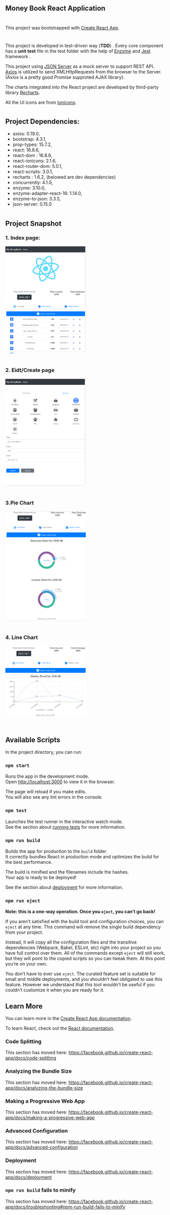 
## Money Book React Application 

#

This project was bootstrapped with [Create React App](https://github.com/facebook/create-react-app).


#
This project is developed in test-driven way (**TDD**) . Every core component has a **unit test** file in the test folder with the help of [Enzyme](https://airbnb.io/enzyme/) and [Jest](https://jestjs.io/)  framework . 

This project using   [JSON Server](https://github.com/typicode/json-server) as a mock server to support REST API.  [Axios](https://github.com/axios/axios) is utilized to send XMLHttpRequests from the browser to the Server. (Axios is a pretty good Promise supproted AJAX library). 


The charts integrated into the React project are developed by third-party library [Recharts](http://recharts.org/en-US).


All the UI icons are from [Ionicons](https://ionicons.com/).

#

## Project Dependencies:

* axios: 0.19.0,
* bootstrap: 4.3.1,
* prop-types: 15.7.2,
* react: 16.8.6,
* react-dom : 16.8.6,
* react-ionicons: 2.1.6,
* react-router-dom: 5.0.1,
* react-scripts: 3.0.1,
* recharts : 1.6.2, (belowed are dev dependencies)
* concurrently: 4.1.0,
* enzyme: 3.10.0,
* enzyme-adapter-react-16: 1.14.0,
* enzyme-to-json:  3.3.5,
* json-server: 0.15.0


#


## Project Snapshot


### 1. Index page:

<div>
  <img src="https://github.com/liangliangliangtan/My-Money-Book/blob/master/project_image/indexPage.png" alt="Smiley face" width="50%" height="50%">
</div>
<br>


### 2. Eidt/Create page

<div>
  <img src="https://github.com/liangliangliangtan/My-Money-Book/blob/master/project_image/edit.png" alt="Smiley face" width="50%" height="50%">
</div>
<br>

### 3.Pie Chart 

<div>
  <img src="https://github.com/liangliangliangtan/My-Money-Book/blob/master/project_image/chartMode.png" alt="Smiley face" width="50%" height="50%">
</div>
<br>

### 4. Line Chart

<div>
  <img src="https://github.com/liangliangliangtan/My-Money-Book/blob/master/project_image/TrendMode.png" alt="Smiley face" width="50%" height="50%">
</div>
<br>

# 
## Available Scripts

In the project directory, you can run:

### `npm start`

Runs the app in the development mode.<br>
Open [http://localhost:3000](http://localhost:3000) to view it in the browser.

The page will reload if you make edits.<br>
You will also see any lint errors in the console.

### `npm test`

Launches the test runner in the interactive watch mode.<br>
See the section about [running tests](https://facebook.github.io/create-react-app/docs/running-tests) for more information.

### `npm run build`

Builds the app for production to the `build` folder.<br>
It correctly bundles React in production mode and optimizes the build for the best performance.

The build is minified and the filenames include the hashes.<br>
Your app is ready to be deployed!

See the section about [deployment](https://facebook.github.io/create-react-app/docs/deployment) for more information.

### `npm run eject`

**Note: this is a one-way operation. Once you `eject`, you can’t go back!**

If you aren’t satisfied with the build tool and configuration choices, you can `eject` at any time. This command will remove the single build dependency from your project.

Instead, it will copy all the configuration files and the transitive dependencies (Webpack, Babel, ESLint, etc) right into your project so you have full control over them. All of the commands except `eject` will still work, but they will point to the copied scripts so you can tweak them. At this point you’re on your own.

You don’t have to ever use `eject`. The curated feature set is suitable for small and middle deployments, and you shouldn’t feel obligated to use this feature. However we understand that this tool wouldn’t be useful if you couldn’t customize it when you are ready for it.

## Learn More

You can learn more in the [Create React App documentation](https://facebook.github.io/create-react-app/docs/getting-started).

To learn React, check out the [React documentation](https://reactjs.org/).

### Code Splitting

This section has moved here: https://facebook.github.io/create-react-app/docs/code-splitting

### Analyzing the Bundle Size

This section has moved here: https://facebook.github.io/create-react-app/docs/analyzing-the-bundle-size

### Making a Progressive Web App

This section has moved here: https://facebook.github.io/create-react-app/docs/making-a-progressive-web-app

### Advanced Configuration

This section has moved here: https://facebook.github.io/create-react-app/docs/advanced-configuration

### Deployment

This section has moved here: https://facebook.github.io/create-react-app/docs/deployment

### `npm run build` fails to minify

This section has moved here: https://facebook.github.io/create-react-app/docs/troubleshooting#npm-run-build-fails-to-minify
